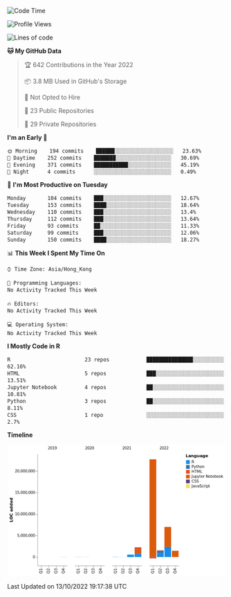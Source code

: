

<!--**wt12318/wt12318** is a ✨ _special_ ✨ repository because its `README.md` (this file) appears on your GitHub profile.-->

<!--START_SECTION:waka-->
![Code Time](http://img.shields.io/badge/Code%20Time-567%20hrs%209%20mins-blue)

![Profile Views](http://img.shields.io/badge/Profile%20Views-0-blue)

![Lines of code](https://img.shields.io/badge/From%20Hello%20World%20I%27ve%20Written-35%20Million%20lines%20of%20code-blue)

**🐱 My GitHub Data** 

> 🏆 642 Contributions in the Year 2022
 > 
> 📦 3.8 MB Used in GitHub's Storage 
 > 
> 🚫 Not Opted to Hire
 > 
> 📜 23 Public Repositories 
 > 
> 🔑 29 Private Repositories  
 > 
**I'm an Early 🐤** 

```text
🌞 Morning    194 commits    ██████░░░░░░░░░░░░░░░░░░░   23.63% 
🌆 Daytime    252 commits    ███████░░░░░░░░░░░░░░░░░░   30.69% 
🌃 Evening    371 commits    ███████████░░░░░░░░░░░░░░   45.19% 
🌙 Night      4 commits      ░░░░░░░░░░░░░░░░░░░░░░░░░   0.49%

```
📅 **I'm Most Productive on Tuesday** 

```text
Monday       104 commits    ███░░░░░░░░░░░░░░░░░░░░░░   12.67% 
Tuesday      153 commits    ████░░░░░░░░░░░░░░░░░░░░░   18.64% 
Wednesday    110 commits    ███░░░░░░░░░░░░░░░░░░░░░░   13.4% 
Thursday     112 commits    ███░░░░░░░░░░░░░░░░░░░░░░   13.64% 
Friday       93 commits     ██░░░░░░░░░░░░░░░░░░░░░░░   11.33% 
Saturday     99 commits     ███░░░░░░░░░░░░░░░░░░░░░░   12.06% 
Sunday       150 commits    ████░░░░░░░░░░░░░░░░░░░░░   18.27%

```


📊 **This Week I Spent My Time On** 

```text
⌚︎ Time Zone: Asia/Hong_Kong

💬 Programming Languages: 
No Activity Tracked This Week

🔥 Editors: 
No Activity Tracked This Week

💻 Operating System: 
No Activity Tracked This Week

```

**I Mostly Code in R** 

```text
R                        23 repos            ███████████████░░░░░░░░░░   62.16% 
HTML                     5 repos             ███░░░░░░░░░░░░░░░░░░░░░░   13.51% 
Jupyter Notebook         4 repos             ██░░░░░░░░░░░░░░░░░░░░░░░   10.81% 
Python                   3 repos             ██░░░░░░░░░░░░░░░░░░░░░░░   8.11% 
CSS                      1 repo              ░░░░░░░░░░░░░░░░░░░░░░░░░   2.7%

```


**Timeline**

![Chart not found](https://raw.githubusercontent.com/wt12318/wt12318/main/charts/bar_graph.png) 


 Last Updated on 13/10/2022 19:17:38 UTC
<!--END_SECTION:waka-->


